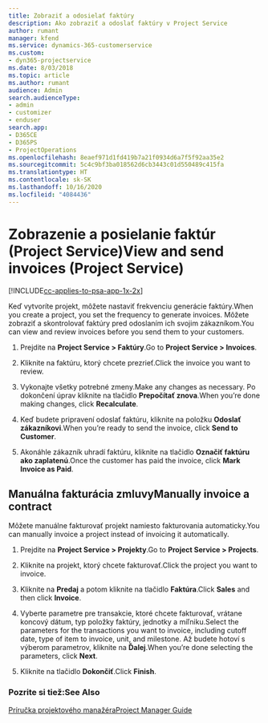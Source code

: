 ```yaml
---
title: Zobraziť a odosielať faktúry
description: Ako zobraziť a odoslať faktúry v Project Service
author: rumant
manager: kfend
ms.service: dynamics-365-customerservice
ms.custom:
- dyn365-projectservice
ms.date: 8/03/2018
ms.topic: article
ms.author: rumant
audience: Admin
search.audienceType:
- admin
- customizer
- enduser
search.app:
- D365CE
- D365PS
- ProjectOperations
ms.openlocfilehash: 8eaef971d1fd419b7a21f0934d6a7f5f92aa35e2
ms.sourcegitcommit: 5c4c9bf3ba018562d6cb3443c01d550489c415fa
ms.translationtype: HT
ms.contentlocale: sk-SK
ms.lasthandoff: 10/16/2020
ms.locfileid: "4084436"
---
```

# <a name="view-and-send-invoices-project-service"></a><span data-ttu-id="ceb71-103">Zobrazenie a posielanie faktúr (Project Service)</span><span class="sxs-lookup"><span data-stu-id="ceb71-103">View and send invoices (Project Service)</span></span>

[!INCLUDE[cc-applies-to-psa-app-1x-2x](../includes/cc-applies-to-psa-app-1x-2x.md)]

<span data-ttu-id="ceb71-104">Keď vytvoríte projekt, môžete nastaviť frekvenciu generácie faktúry.</span><span class="sxs-lookup"><span data-stu-id="ceb71-104">When you create a project, you set the frequency to generate invoices.</span></span> <span data-ttu-id="ceb71-105">Môžete zobraziť a skontrolovať faktúry pred odoslaním ich svojim zákazníkom.</span><span class="sxs-lookup"><span data-stu-id="ceb71-105">You can view and review invoices before you send them to your customers.</span></span>  
  
1.  <span data-ttu-id="ceb71-106">Prejdite na **Project Service > Faktúry**.</span><span class="sxs-lookup"><span data-stu-id="ceb71-106">Go to **Project Service > Invoices**.</span></span>  
  
2.  <span data-ttu-id="ceb71-107">Kliknite na faktúru, ktorý chcete prezrieť.</span><span class="sxs-lookup"><span data-stu-id="ceb71-107">Click the invoice you want to review.</span></span>  
  
3.  <span data-ttu-id="ceb71-108">Vykonajte všetky potrebné zmeny.</span><span class="sxs-lookup"><span data-stu-id="ceb71-108">Make any changes as necessary.</span></span> <span data-ttu-id="ceb71-109">Po dokončení úprav kliknite na tlačidlo **Prepočítať znova**.</span><span class="sxs-lookup"><span data-stu-id="ceb71-109">When you’re done making changes, click **Recalculate**.</span></span>  
  
4.  <span data-ttu-id="ceb71-110">Keď budete pripravení odoslať faktúru, kliknite na položku **Odoslať zákazníkovi**.</span><span class="sxs-lookup"><span data-stu-id="ceb71-110">When you’re ready to send the invoice, click **Send to Customer**.</span></span>  
  
5.  <span data-ttu-id="ceb71-111">Akonáhle zákazník uhradí faktúru, kliknite na tlačidlo **Označiť faktúru ako zaplatenú**.</span><span class="sxs-lookup"><span data-stu-id="ceb71-111">Once the customer has paid the invoice, click **Mark Invoice as Paid**.</span></span>  
  
## <a name="manually-invoice-a-contract"></a><span data-ttu-id="ceb71-112">Manuálna fakturácia zmluvy</span><span class="sxs-lookup"><span data-stu-id="ceb71-112">Manually invoice a contract</span></span>  
 <span data-ttu-id="ceb71-113">Môžete manuálne fakturovať projekt namiesto fakturovania automaticky.</span><span class="sxs-lookup"><span data-stu-id="ceb71-113">You can manually invoice a project instead of invoicing it automatically.</span></span>  
  
1.  <span data-ttu-id="ceb71-114">Prejdite na **Project Service > Projekty**.</span><span class="sxs-lookup"><span data-stu-id="ceb71-114">Go to **Project Service > Projects**.</span></span>  
  
2.  <span data-ttu-id="ceb71-115">Kliknite na projekt, ktorý chcete fakturovať.</span><span class="sxs-lookup"><span data-stu-id="ceb71-115">Click the project you want to invoice.</span></span>  
  
3.  <span data-ttu-id="ceb71-116">Kliknite na **Predaj** a potom kliknite na tlačidlo **Faktúra**.</span><span class="sxs-lookup"><span data-stu-id="ceb71-116">Click **Sales** and then click **Invoice**.</span></span>  
  
4.  <span data-ttu-id="ceb71-117">Vyberte parametre pre transakcie, ktoré chcete fakturovať, vrátane koncový dátum, typ položky faktúry, jednotky a míľniku.</span><span class="sxs-lookup"><span data-stu-id="ceb71-117">Select the parameters for the transactions you want to invoice, including cutoff date, type of item to invoice, unit, and milestone.</span></span> <span data-ttu-id="ceb71-118">Až budete hotoví s výberom parametrov, kliknite na **Ďalej**.</span><span class="sxs-lookup"><span data-stu-id="ceb71-118">When you’re done selecting the parameters, click **Next**.</span></span>  
  
5.  <span data-ttu-id="ceb71-119">Kliknite na tlačidlo **Dokončiť**.</span><span class="sxs-lookup"><span data-stu-id="ceb71-119">Click **Finish**.</span></span>  
  
### <a name="see-also"></a><span data-ttu-id="ceb71-120">Pozrite si tiež:</span><span class="sxs-lookup"><span data-stu-id="ceb71-120">See Also</span></span>  
 [<span data-ttu-id="ceb71-121">Príručka projektového manažéra</span><span class="sxs-lookup"><span data-stu-id="ceb71-121">Project Manager Guide</span></span>](../psa/project-manager-guide.md)
